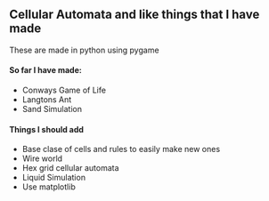 ## Cellular Automata and like things that I have made

These are made in python using pygame

#### So far I have made:
- Conways Game of Life
- Langtons Ant
- Sand Simulation

#### Things I should add
- Base clase of cells and rules to easily make new ones
- Wire world
- Hex grid cellular automata
- Liquid Simulation
- Use matplotlib
